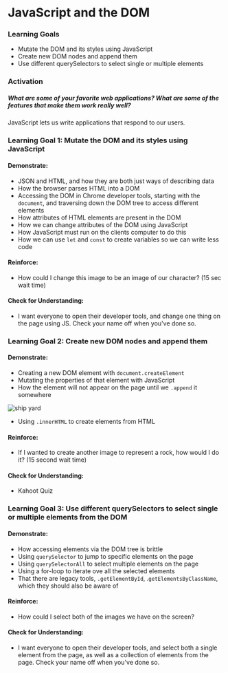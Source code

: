 # JavaScript and the DOM

### Learning Goals

- Mutate the DOM and its styles using JavaScript
- Create new DOM nodes and append them
- Use different querySelectors to select single or multiple elements



### Activation

##### What are some of your favorite web applications? What are some of the features that make them work really well?

JavaScript lets us write applications that respond to our users.



### Learning Goal 1: Mutate the DOM and its styles using JavaScript

#### Demonstrate:

- JSON and HTML, and how they are both just ways of describing data
- How the browser parses HTML into a DOM
- Accessing the DOM in Chrome developer tools, starting with the `document`, and traversing down the DOM tree to access different elements
- How attributes of HTML elements are present in the DOM
- How we can change attributes of the DOM using JavaScript
- How JavaScript must run on the clients computer to do this
- How we can use `let` and `const` to create variables so we can write less code

#### Reinforce:

- How could I change this image to be an image of our character? (15 sec wait time)

#### Check for Understanding: 

- I want everyone to open their developer tools, and change one thing on the page using JS. Check your name off when you've done so.

### Learning Goal 2: Create new DOM nodes and append them

#### Demonstrate:

- Creating a new DOM element with `document.createElement`
- Mutating the properties of that element with JavaScript
- How the element will not appear on the page until we `.append` it somewhere

![ship yard](https://i.imgur.com/rw1mRDl.jpg)

- Using `.innerHTML` to create elements from HTML

#### Reinforce:

- If I wanted to create another image to represent a rock, how would I do it? (15 second wait time)

#### Check for Understanding:

- Kahoot Quiz

### Learning Goal 3: Use different querySelectors to select single or multiple elements from the DOM

#### Demonstrate:

- How accessing elements via the DOM tree is brittle 
- Using  `querySelector` to jump to specific elements on the page
- Using  `querySelectorAll` to select multiple elements on the page
- Using a for-loop to iterate ove all the selected elements
- That there are legacy tools, `.getElementById`, .`getElementsByClassName`, which they should also be aware of 

#### Reinforce:

- How could I select both of the images we have on the screen?

#### Check for Understanding: 

- I want everyone to open their developer tools, and select both a single element from the page, as well as a collection of elements from the page. Check your name off when you've done so.
